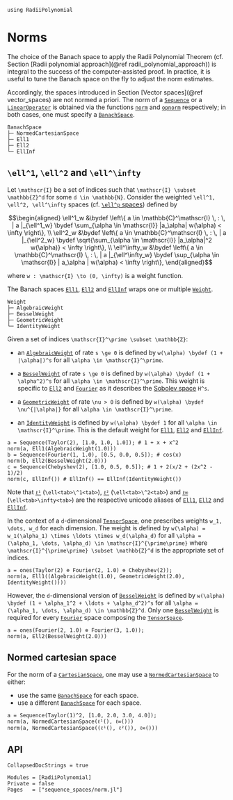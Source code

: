 ```@setup norms
using RadiiPolynomial
```

# Norms

The choice of the Banach space to apply the Radii Polynomial Theorem (cf. Section [Radii polynomial approach](@ref radii_polynomial_approach)) is integral to the success of the computer-assisted proof. In practice, it is useful to tune the Banach space on the fly to adjust the norm estimates.

Accordingly, the spaces introduced in Section [Vector spaces](@ref vector_spaces) are not normed a priori. The norm of a [`Sequence`](@ref) or a [`LinearOperator`](@ref) is obtained via the functions [`norm`](@ref) and [`opnorm`](@ref) respectively; in both cases, one must specify a [`BanachSpace`](@ref).

```
BanachSpace
├─ NormedCartesianSpace
├─ Ell1
├─ Ell2
└─ EllInf
```

## ``\ell^1``, ``\ell^2`` and ``\ell^\infty``

Let ``\mathscr{I}`` be a set of indices such that ``\mathscr{I} \subset \mathbb{Z}^d`` for some ``d \in \mathbb{N}``. Consider the weighted ``\ell^1, \ell^2, \ell^\infty`` spaces (cf. [``\ell^p`` spaces](https://en.wikipedia.org/wiki/Sequence_space#ℓp_spaces)) defined by

```math
\begin{aligned}
\ell^1_w &\bydef \left\{ a \in \mathbb{C}^\mathscr{I} \, : \, | a |_{\ell^1_w} \bydef \sum_{\alpha \in \mathscr{I}} |a_\alpha| w(\alpha) < \infty \right\}, \\
\ell^2_w &\bydef \left\{ a \in \mathbb{C}^\mathscr{I} \, : \, | a |_{\ell^2_w} \bydef \sqrt{\sum_{\alpha \in \mathscr{I}} |a_\alpha|^2 w(\alpha)} < \infty \right\}, \\
\ell^\infty_w &\bydef \left\{ a \in \mathbb{C}^\mathscr{I} \, : \, | a |_{\ell^\infty_w} \bydef \sup_{\alpha \in \mathscr{I}} | a_\alpha | w(\alpha) < \infty \right\},
\end{aligned}
```

where ``w : \mathscr{I} \to (0, \infty)`` is a weight function.

The Banach spaces [`Ell1`](@ref), [`Ell2`](@ref) and [`EllInf`](@ref) wraps one or multiple [`Weight`](@ref).

```
Weight
├─ AlgebraicWeight
├─ BesselWeight
├─ GeometricWeight
└─ IdentityWeight
```

Given a set of indices ``\mathscr{I}^\prime \subset \mathbb{Z}``:

- an [`AlgebraicWeight`](@ref) of rate ``s \ge 0`` is defined by ``w(\alpha) \bydef (1 + |\alpha|)^s`` for all ``\alpha \in \mathscr{I}^\prime``.

- a [`BesselWeight`](@ref) of rate ``s \ge 0`` is defined by ``w(\alpha) \bydef (1 + \alpha^2)^s`` for all ``\alpha \in \mathscr{I}^\prime``. This weight is specific to [`Ell2`](@ref) and [`Fourier`](@ref) as it describes the [Sobolev space](https://en.wikipedia.org/wiki/Sobolev_space) ``H^s``.

- a [`GeometricWeight`](@ref) of rate ``\nu > 0`` is defined by ``w(\alpha) \bydef \nu^{|\alpha|}`` for all ``\alpha \in \mathscr{I}^\prime``.

- an [`IdentityWeight`](@ref) is defined by ``w(\alpha) \bydef 1`` for all ``\alpha \in \mathscr{I}^\prime``. This is the default weight for [`Ell1`](@ref), [`Ell2`](@ref) and [`EllInf`](@ref).

```@repl norms
a = Sequence(Taylor(2), [1.0, 1.0, 1.0]); # 1 + x + x^2
norm(a, Ell1(AlgebraicWeight(1.0)))
b = Sequence(Fourier(1, 1.0), [0.5, 0.0, 0.5]); # cos(x)
norm(b, Ell2(BesselWeight(2.0)))
c = Sequence(Chebyshev(2), [1.0, 0.5, 0.5]); # 1 + 2(x/2 + (2x^2 - 1)/2)
norm(c, EllInf()) # EllInf() == EllInf(IdentityWeight())
```

Note that [`ℓ¹`](@ref) (`\ell<tab>\^1<tab>`), [`ℓ²`](@ref) (`\ell<tab>\^2<tab>`) and [`ℓ∞`](@ref) (`\ell<tab>\infty<tab>`) are the respective unicode aliases of [`Ell1`](@ref), [`Ell2`](@ref) and [`EllInf`](@ref).

In the context of a ``d``-dimensional [`TensorSpace`](@ref), one prescribes weights ``w_1, \dots, w_d`` for each dimension. The weight is defined by ``w(\alpha) = w_1(\alpha_1) \times \ldots \times w_d(\alpha_d)`` for all ``\alpha = (\alpha_1, \dots, \alpha_d) \in \mathscr{I}^{\prime\prime}`` where ``\mathscr{I}^{\prime\prime} \subset \mathbb{Z}^d`` is the appropriate set of indices.

```@repl norms
a = ones(Taylor(2) ⊗ Fourier(2, 1.0) ⊗ Chebyshev(2));
norm(a, Ell1((AlgebraicWeight(1.0), GeometricWeight(2.0), IdentityWeight())))
```

However, the ``d``-dimensional version of [`BesselWeight`](@ref) is defined by ``w(\alpha) \bydef (1 + \alpha_1^2 + \ldots + \alpha_d^2)^s`` for all ``\alpha = (\alpha_1, \dots, \alpha_d) \in \mathbb{Z}^d``. Only one [`BesselWeight`](@ref) is required for every [`Fourier`](@ref) space composing the [`TensorSpace`](@ref).

```@repl norms
a = ones(Fourier(2, 1.0) ⊗ Fourier(3, 1.0));
norm(a, Ell2(BesselWeight(2.0)))
```

## Normed cartesian space

For the norm of a [`CartesianSpace`](@ref), one may use a [`NormedCartesianSpace`](@ref) to either:
- use the same [`BanachSpace`](@ref) for each space.
- use a different [`BanachSpace`](@ref) for each space.

```@repl norms
a = Sequence(Taylor(1)^2, [1.0, 2.0, 3.0, 4.0]);
norm(a, NormedCartesianSpace(ℓ¹(), ℓ∞()))
norm(a, NormedCartesianSpace((ℓ¹(), ℓ²()), ℓ∞()))
```

## API

```@meta
CollapsedDocStrings = true
```

```@autodocs
Modules = [RadiiPolynomial]
Private = false
Pages   = ["sequence_spaces/norm.jl"]
```
